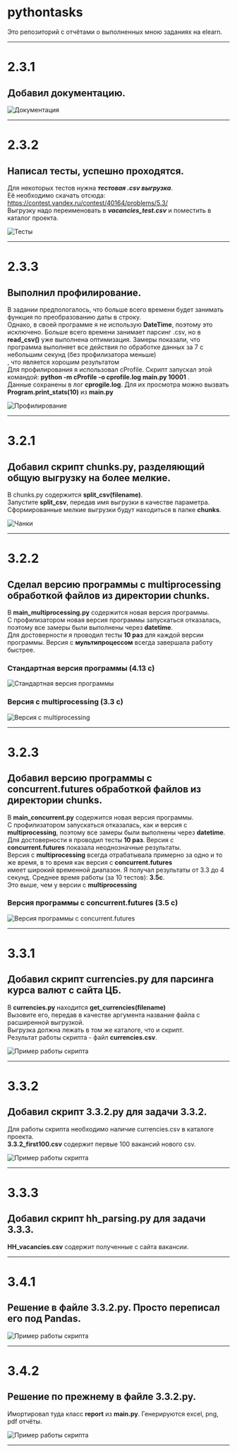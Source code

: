 # pythontasks
Это репозиторий с отчётами о выполненных мною заданиях на elearn.
<hr></hr>  

**2.3.1**
=====================
Добавил документацию.
-----------------------------------
![Документация](README/documentation.jpg) 

<hr></hr>  

**2.3.2**
=====================
Написал тесты, успешно проходятся.
-----------------------------------  
Для некоторых тестов нужна ***тестовая .csv выгрузка***.   
Её необходимо скачать отсюда: https://contest.yandex.ru/contest/40164/problems/5.3/   
Выгрузку надо переименовать в ***vacancies_test.csv*** и поместить в каталог проекта.  
  
![Тесты](README/tests.jpg)

<hr></hr>  

**2.3.3**
=====================
Выполнил профилирование.
-----------------------------------  
В задании предпологалось, что больше всего времени будет занимать функция по преобразованию даты в строку.  
Однако, в своей программе я не использую **DateTime**, поэтому это исключено.
Больше всего времени занимает парсинг .csv, но в **read_csv()** уже выполнена оптимизация.
Замеры показали, что программа выполняет все действия по обработке данных за 7 с небольшим секунд (без профилизатора меньше)  
, что является хорошим результатом  
Для профилирования я использовал cProfile. 
Скрипт запускал этой командой: **python -m cProfile -o cprofile.log main.py 10001** .  
Данные сохранены в лог **cprogile.log**. Для их просмотра можно вызвать **Program.print_stats(10)** из **main.py**
  
![Профилирование](README/cprofile_test.jpg)

<hr></hr>  

**3.2.1**
=====================
Добавил скрипт chunks.py, разделяющий общую выгрузку на более мелкие.
-----------------------------------  
В chunks.py содержится **split_csv(filename)**.  
Запустите **split_csv**, передав имя выгрузки в качестве параметра.  
Сформированные мелкие выгрузки будут находиться в папке **chunks**.  

![Чанки](README/chunks.jpg)  

<hr></hr>  

**3.2.2**
=====================
Сделал версию программы с **multiprocessing** обработкой файлов из директории chunks.
-----------------------------------  
В **main_multiprocessing.py** содержится новая версия программы.   
С профилизатором новая версия программы запускаться отказалась, поэтому все замеры были выполнены через **datetime**.  
Для достоверности я проводил тесты **10 раз** для каждой версии программы. Версия с **мультипроцессом** всегда завершала работу быстрее.    
### Стандартная версия программы (4.13 c)

![Стандартная версия программы](README/standard_test.jpg)  

### Версия с multiprocessing (3.3 c)


![Версия с multiprocessing](README/multiprocessing_test.jpg)  

<hr></hr>  

**3.2.3**
=====================
Добавил версию программы с **concurrent.futures** обработкой файлов из директории chunks.
-----------------------------------  
В **main_concurrent.py** содержится новая версия программы.   
С профилизатором запускаться отказалась, как и версия с **multiprocessing**, поэтому все замеры были выполнены через **datetime**.  
Для достоверности я проводил тесты **10 раз**. Версия с **concurrent.futures** показала неоднозначные результаты.  
Версия с **multiprocessing** всегда отрабатывала примерно за одно и то же время, в то время как версия с **concurrent.futures**  
имеет широкий временной диапазон. Я получал результаты от 3.3 до 4 секунд. Среднее время работы (за 10 тестов): **3.5c**.  
Это выше, чем у версии с **multiprocessing**
### Версия программы с concurrent.futures (3.5 c)

![Версия программы с concurrent.futures](README/concurrent_test.jpg)  

<hr></hr>  

**3.3.1**
=====================
Добавил скрипт **currencies.py** для парсинга курса валют с сайта ЦБ.
-----------------------------------  
В **currencies.py** находится **get_currencies(filename)**  
Вызовите его, передав в качестве аргумента название файла с расширенной выгрузкой.  
Выгрузка должна лежать в том же каталоге, что и скрипт.  
Результат работы скрипта - файл **currencies.csv**.

![Пример работы скрипта](README/currencies_parsing.jpg)  

<hr></hr>  

**3.3.2**
=====================
Добавил скрипт **3.3.2.py** для задачи **3.3.2**.  
-----------------------------------   
Для работы скрипта необходимо наличие currencies.csv в каталоге проекта.  
**3.3.2_first100.csv** содержит первые 100 вакансий нового csv.

![Пример работы скрипта](README/3.3.2.jpg)    

<hr></hr>  

**3.3.3**
=====================
Добавил скрипт **hh_parsing.py** для задачи **3.3.3**.  
-----------------------------------     
**HH_vacancies.csv** содержит полученные с сайта вакансии.  
  
<hr></hr>  

**3.4.1**
=====================
Решение в файле 3.3.2.py. Просто переписал его под Pandas.  
-----------------------------------  

![Пример работы скрипта](README/3.3.2.jpg)  


<hr></hr>  

**3.4.2**
=====================
Решение по прежнему в файле 3.3.2.py.  
-----------------------------------     
Имортировал туда класс **report** из **main.py**. Генерируются excel, png, pdf отчёты.  

![Пример работы скрипта](README/3.3.2.jpg)  

<hr></hr>










